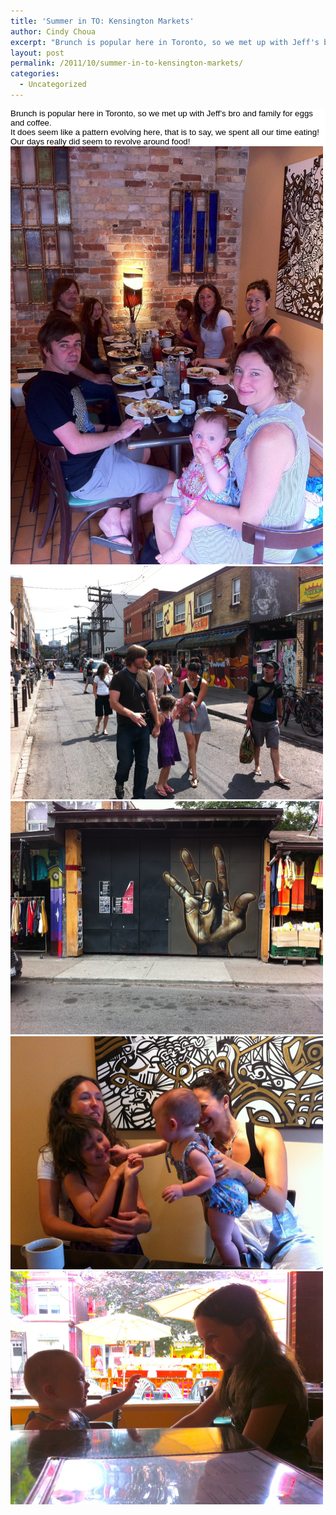 ```yaml
---
title: 'Summer in TO: Kensington Markets'
author: Cindy Choua
excerpt: "Brunch is popular here in Toronto, so we met up with Jeff's bro and family for eggs and coffee.It does seem like a pattern evolving here, that is to say, we spent all our time eating! Our days really did seem to revolve around food!"
layout: post
permalink: /2011/10/summer-in-to-kensington-markets/
categories:
  - Uncategorized
---
```

<div style="color:#000;background-color:#fff;font-family:arial, helvetica, sans-serif;font-size:10pt;">
  <div>
    Brunch is popular here in Toronto, so we met up with Jeff&#8217;s bro and family for eggs and coffee.
  </div>
  
  <div>
    It does seem like a pattern evolving here, that is to say, we spent all our time eating! Our days really did seem to revolve around food!
  </div>
</div>

<div class='p_embed p_image_embed'>
  <a href="/wp-content/uploads/2011/10/img_1627-scaled-1000.jpg"><img alt="Img_1627" height="669" src="/wp-content/uploads/2011/10/img_1627-scaled-1000.jpg?w=224" width="500" /></a><a href="/wp-content/uploads/2011/10/img_1630-scaled-1000.jpg"><img alt="Img_1630" height="373" src="/wp-content/uploads/2011/10/img_1630-scaled-1000.jpg?w=300" width="500" /></a><a href="/wp-content/uploads/2011/10/img_1634-scaled-1000.jpg"><img alt="Img_1634" height="373" src="/wp-content/uploads/2011/10/img_1634-scaled-1000.jpg?w=300" width="500" /></a><a href="/wp-content/uploads/2011/10/img_1619-scaled-1000.jpg"><img alt="Img_1619" height="373" src="/wp-content/uploads/2011/10/img_1619-scaled-1000.jpg?w=300" width="500" /></a><a href="/wp-content/uploads/2011/10/img_1607-scaled-1000.jpg"><img alt="Img_1607" height="373" src="/wp-content/uploads/2011/10/img_1607-scaled-1000.jpg?w=300" width="500" /></a>
</div>